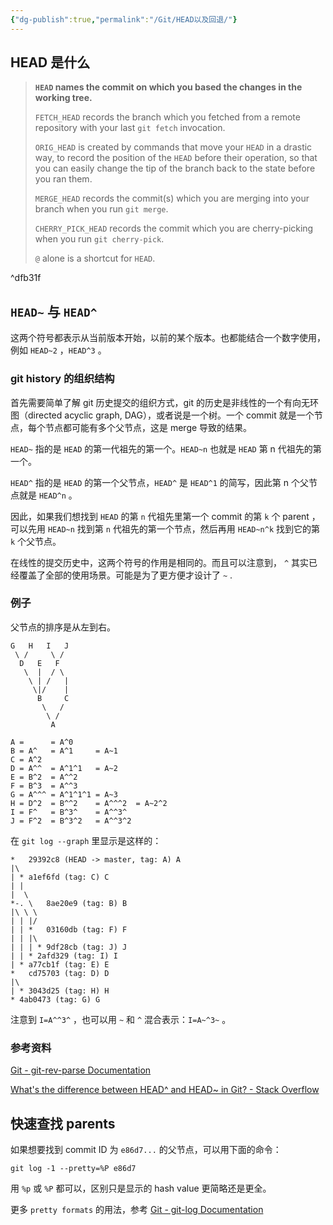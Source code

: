 ```yaml
---
{"dg-publish":true,"permalink":"/Git/HEAD以及回退/"}
---
```



## HEAD 是什么

> **`HEAD` names the commit on which you based the changes in the working tree.**
> 
> `FETCH_HEAD` records the branch which you fetched from a remote repository with your last `git fetch` invocation.
> 
> `ORIG_HEAD` is created by commands that move your `HEAD` in a drastic way, to record the position of the `HEAD` before their operation, so that you can easily change the tip of the branch back to the state before you ran them.
> 
> `MERGE_HEAD` records the commit(s) which you are merging into your branch when you run `git merge`.
> 
> `CHERRY_PICK_HEAD` records the commit which you are cherry-picking when you run `git cherry-pick`.
> 
> `@` alone is a shortcut for `HEAD`.

^dfb31f

## `HEAD~` 与 `HEAD^`

这两个符号都表示从当前版本开始，以前的某个版本。也都能结合一个数字使用，例如 `HEAD~2` ，`HEAD^3` 。

### git history 的组织结构

首先需要简单了解 git 历史提交的组织方式，git 的历史是非线性的一个有向无环图（directed acyclic graph, DAG），或者说是一个树。一个 commit 就是一个节点，每个节点都可能有多个父节点，这是 merge 导致的结果。

`HEAD~` 指的是 `HEAD` 的第一代祖先的第一个。`HEAD~n` 也就是 `HEAD` 第 n 代祖先的第一个。

`HEAD^` 指的是 `HEAD` 的第一个父节点，`HEAD^` 是 `HEAD^1` 的简写，因此第 n 个父节点就是 `HEAD^n` 。

因此，如果我们想找到 `HEAD` 的第 `n` 代祖先里第一个 commit 的第 `k` 个 parent ，可以先用 `HEAD~n` 找到第 `n` 代祖先的第一个节点，然后再用 `HEAD~n^k` 找到它的第 `k` 个父节点。

在线性的提交历史中，这两个符号的作用是相同的。而且可以注意到， `^` 其实已经覆盖了全部的使用场景。可能是为了更方便才设计了 `~` .

### 例子

父节点的排序是从左到右。

```
G   H   I   J
 \ /     \ /
  D   E   F
   \  |  / \
    \ | /   |
     \|/    |
      B     C
       \   /
        \ /
         A

A =      = A^0
B = A^   = A^1     = A~1
C = A^2
D = A^^  = A^1^1   = A~2
E = B^2  = A^^2
F = B^3  = A^^3
G = A^^^ = A^1^1^1 = A~3
H = D^2  = B^^2    = A^^^2  = A~2^2
I = F^   = B^3^    = A^^3^
J = F^2  = B^3^2   = A^^3^2
```

在 `git log --graph` 里显示是这样的：

```
*   29392c8 (HEAD -> master, tag: A) A
|\
| * a1ef6fd (tag: C) C
| |
|  \
*-. \   8ae20e9 (tag: B) B
|\ \ \
| | |/
| | *   03160db (tag: F) F
| | |\
| | | * 9df28cb (tag: J) J
| | * 2afd329 (tag: I) I
| * a77cb1f (tag: E) E
*   cd75703 (tag: D) D
|\
| * 3043d25 (tag: H) H
* 4ab0473 (tag: G) G
```

注意到 `I=A^^3^` ，也可以用 `~` 和 `^` 混合表示：`I=A~^3~` 。

### 参考资料

[Git - git-rev-parse Documentation](https://git-scm.com/docs/git-rev-parse#_specifying_revisions)

[What's the difference between HEAD^ and HEAD~ in Git? - Stack Overflow](https://stackoverflow.com/a/2222920/19484138)

## 快速查找 parents

如果想要找到 commit ID 为 `e86d7...` 的父节点，可以用下面的命令：

```shell
git log -1 --pretty=%P e86d7
```

用 `%p` 或 `%P` 都可以，区别只是显示的 hash value 更简略还是更全。

更多 `pretty formats` 的用法，参考 [Git - git-log Documentation](https://git-scm.com/docs/git-log#_pretty_formats)
